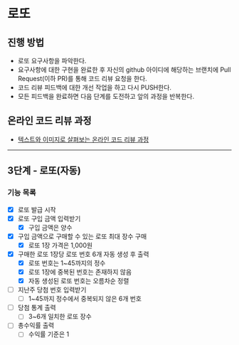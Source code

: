 # 로또
## 진행 방법
* 로또 요구사항을 파악한다.
* 요구사항에 대한 구현을 완료한 후 자신의 github 아이디에 해당하는 브랜치에 Pull Request(이하 PR)를 통해 코드 리뷰 요청을 한다.
* 코드 리뷰 피드백에 대한 개선 작업을 하고 다시 PUSH한다.
* 모든 피드백을 완료하면 다음 단계를 도전하고 앞의 과정을 반복한다.

## 온라인 코드 리뷰 과정
* [텍스트와 이미지로 살펴보는 온라인 코드 리뷰 과정](https://github.com/next-step/nextstep-docs/tree/master/codereview)

---

## 3단계 - 로또(자동)
### 기능 목록
- [x] 로또 발급 시작
- [x] 로또 구입 금액 입력받기
  - [x] 구입 금액은 양수
- [x] 구입 금액으로 구매할 수 있는 로또 최대 장수 구매
  - [x] 로또 1장 가격은 1,000원
- [x] 구매한 로또 1장당 로또 번호 6개 자동 생성 후 출력
  - [x] 로또 번호는 1~45까지의 정수
  - [x] 로또 1장에 중복된 번호는 존재하지 않음
  - [x] 자동 생성된 로또 번호는 오름차순 정렬
- [ ] 지난주 당첨 번호 입력받기
  - [ ] 1~45까지 정수에서 중복되지 않은 6개 번호
- [ ] 당첨 통계 출력
  - [ ] 3~6개 일치한 로또 장수
- [ ] 총수익률 출력
  - [ ] 수익률 기준은 1
